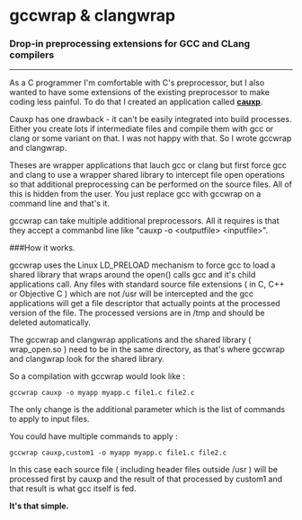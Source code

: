 # gccwrap & clangwrap
### Drop-in preprocessing extensions for GCC and CLang compilers
---


As a C programmer I'm comfortable with C's preprocessor, but I also wanted to have some extensions of the existing preprocessor to make coding less painful.  To do that I created an application called [**cauxp**](http://cauxp.sourceforge.net).

Cauxp has one drawback - it can't be easily integrated into build processes.  Either you create lots if intermediate files and compile them with gcc or clang or some variant on that.  I was not happy with that.  So I wrote gccwrap and clangwrap.

Theses are wrapper applications that lauch gcc or clang but first force gcc and clang to use a wrapper shared library to intercept file open operations so that additional preprocessing can be performed on the source files.  All of this is hidden from the user.  You just replace gcc with gccwrap on a command line and that's it.


gccwrap can take multiple additional preprocessors.  All it requires is that they accept a commanbd line like "cauxp -o &lt;outputfile> &lt;inputfile>".


###How it works.

gccwrap uses the Linux LD_PRELOAD mechanism to force gcc to load a shared library that wraps around the open() calls gcc and it's child applications call.  Any files with standard source file extensions ( in C, C++ or Objective C ) which are not /usr will be intercepted and the gcc applications will get a file descriptor that actually points at the processed version of the file.  The processed versions are in /tmp and should be deleted automatically.

The gccwrap and clangwrap applications and the shared library ( wrap_open.so ) need to be in the same directory, as that's where gccwrap and clangwrap look for the shared library.

So a compilation with gccwrap would look like :

```
gccwrap cauxp -o myapp myapp.c file1.c file2.c
```

The only change is the additional parameter which is the list of commands to apply to input files.

You could have multiple commands to apply :

```
gccwrap cauxp,custom1 -o myapp myapp.c file1.c file2.c
```

In this case each source file ( including header files outside /usr ) will be processed first by cauxp and the result of that processed by custom1 and that result is what gcc itself is fed.

**It's that simple.**


